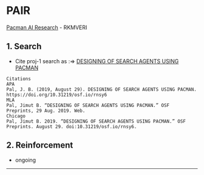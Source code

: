 # PAIR
[Pacman AI Research](http://ai.berkeley.edu/project_overview.html) - RKMVERI

## 1. Search  

* Cite proj-1 search as :=> [DESIGNING  OF SEARCH AGENTS USING  PACMAN](https://osf.io/rnsy6)

```
Citations
APA
Pal, J. B. (2019, August 29). DESIGNING OF SEARCH AGENTS USING PACMAN. https://doi.org/10.31219/osf.io/rnsy6
MLA
Pal, Jimut B. “DESIGNING OF SEARCH AGENTS USING PACMAN.” OSF Preprints, 29 Aug. 2019. Web.
Chicago
Pal, Jimut B. 2019. “DESIGNING OF SEARCH AGENTS USING PACMAN.” OSF Preprints. August 29. doi:10.31219/osf.io/rnsy6. 
```

## 2. Reinforcement

* ongoing

***
